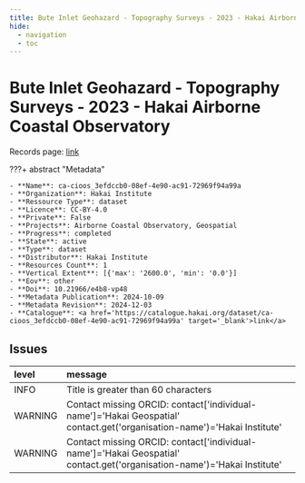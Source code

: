 ```yaml
---
title: Bute Inlet Geohazard - Topography Surveys - 2023 - Hakai Airborne Coastal Observatory
hide:
  - navigation
  - toc
---
```


# Bute Inlet Geohazard - Topography Surveys - 2023 - Hakai Airborne Coastal Observatory

Records page: <a href='https://catalogue.hakai.org/dataset/ca-cioos_3efdccb0-08ef-4e90-ac91-72969f94a99a' target='_blank'>link</a>

???+ abstract "Metadata"

    - **Name**: ca-cioos_3efdccb0-08ef-4e90-ac91-72969f94a99a 
    - **Organization**: Hakai Institute 
    - **Ressource Type**: dataset 
    - **Licence**: CC-BY-4.0 
    - **Private**: False 
    - **Projects**: Airborne Coastal Observatory, Geospatial 
    - **Progress**: completed 
    - **State**: active 
    - **Type**: dataset 
    - **Distributor**: Hakai Institute 
    - **Resources Count**: 1 
    - **Vertical Extent**: [{'max': '2600.0', 'min': '0.0'}] 
    - **Eov**: other 
    - **Doi**: 10.21966/e4b8-vp48 
    - **Metadata Publication**: 2024-10-09 
    - **Metadata Revision**: 2024-12-03 
    - **Catalogue**: <a href='https://catalogue.hakai.org/dataset/ca-cioos_3efdccb0-08ef-4e90-ac91-72969f94a99a' target='_blank'>link</a> 

<div id='map'></div>




## Issues
| level   | message                                                                                                                 |
|:--------|:------------------------------------------------------------------------------------------------------------------------|
| INFO    | Title is greater than 60 characters                                                                                     |
| WARNING | Contact missing ORCID: contact['individual-name']='Hakai Geospatial' contact.get('organisation-name')='Hakai Institute' |
| WARNING | Contact missing ORCID: contact['individual-name']='Hakai Geospatial' contact.get('organisation-name')='Hakai Institute' |


<script>
   document.addEventListener("DOMContentLoaded", function() {
    var map = L.map('map').setView([51.505, -125.09], 5);
    L.tileLayer('https://tile.openstreetmap.org/{z}/{x}/{y}.png', {
        maxZoom: 19,
        attribution: '&copy; <a href="http://www.openstreetmap.org/copyright">OpenStreetMap</a>'
    }).addTo(map);
    var geojsonFeature = {
        "type": "Feature",
        "properties": {
            "name" : "Bute Inlet Geohazard - Topography Surveys - 2023 - Hakai Airborne Coastal Observatory"
        },
        "geometry": {'type': 'Polygon', 'coordinates': [[[-124.9, 50.53], [-124.2, 50.53], [-124.2, 50.99], [-124.9, 50.99], [-124.9, 50.53]]]}
    }
    L.geoJSON(geojsonFeature).addTo(map);
   })
</script>